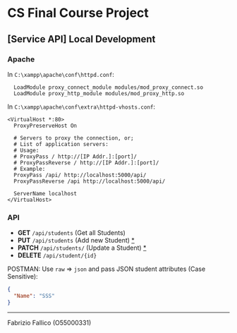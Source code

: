 # CS Final Course Project

## [Service API] Local Development

### Apache

In `C:\xampp\apache\conf\httpd.conf`:

```
  LoadModule proxy_connect_module modules/mod_proxy_connect.so
  LoadModule proxy_http_module modules/mod_proxy_http.so
```

In `C:\xampp\apache\conf\extra\httpd-vhosts.conf`:

```
<VirtualHost *:80>
  ProxyPreserveHost On

  # Servers to proxy the connection, or;
  # List of application servers:
  # Usage:
  # ProxyPass / http://[IP Addr.]:[port]/
  # ProxyPassReverse / http://[IP Addr.]:[port]/
  # Example:
  ProxyPass /api/ http://localhost:5000/api/
  ProxyPassReverse /api http://localhost:5000/api/

  ServerName localhost
</VirtualHost>
```

### API

- **GET** `/api/students` (Get all Students)
- **PUT** `/api/students` (Add new Student) [*](#object)
- **PATCH** `/api/students/` (Update a Student) [*](#object)
- **DELETE** `/api/student/{id}`

<a name="object"></a> POSTMAN: Use `raw` => `json` and pass JSON student attributes (Case Sensitive):

```json
{
  "Name": "SSS"
}
```


___

Fabrizio Fallico (O55000331)
